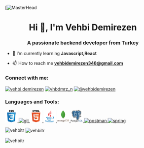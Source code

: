 [![MasterHead](https://media.licdn.com/dms/image/D4E16AQEG-J5hDEEjwA/profile-displaybackgroundimage-shrink_350_1400/0/1689344323172?e=1698278400&v=beta&t=hpAYZ_xpAnth1-VuycMQc1ZyOwK5v20Xv43yG-FDHY8)
<h1 align="center">Hi 👋, I'm Vehbi Demirezen </h1>
<h3 align="center">A passionate backend developer from Turkey</h3>

- 🌱 I’m currently learning **Javascript,React**

- 📫 How to reach me **vehbidemirezen348@gmail.com**

<h3 align="left">Connect with me:</h3>
<p align="left">
<a href="https://linkedin.com/in/vehbi demirezen" target="blank"><img align="center" src="https://raw.githubusercontent.com/rahuldkjain/github-profile-readme-generator/master/src/images/icons/Social/linked-in-alt.svg" alt="vehbi demirezen" height="30" width="40" /></a>
<a href="https://instagram.com/vhbdmrz_n" target="blank"><img align="center" src="https://raw.githubusercontent.com/rahuldkjain/github-profile-readme-generator/master/src/images/icons/Social/instagram.svg" alt="vhbdmrz_n" height="30" width="40" /></a>
<a href="https://medium.com/@vehbidemirezen" target="blank"><img align="center" src="https://raw.githubusercontent.com/rahuldkjain/github-profile-readme-generator/master/src/images/icons/Social/medium.svg" alt="@vehbidemirezen" height="30" width="40" /></a>
</p>

<h3 align="left">Languages and Tools:</h3>
<p align="left"> <a href="https://www.w3schools.com/css/" target="_blank" rel="noreferrer"> <img src="https://raw.githubusercontent.com/devicons/devicon/master/icons/css3/css3-original-wordmark.svg" alt="css3" width="40" height="40"/> </a> <a href="https://git-scm.com/" target="_blank" rel="noreferrer"> <img src="https://www.vectorlogo.zone/logos/git-scm/git-scm-icon.svg" alt="git" width="40" height="40"/> </a> <a href="https://www.w3.org/html/" target="_blank" rel="noreferrer"> <img src="https://raw.githubusercontent.com/devicons/devicon/master/icons/html5/html5-original-wordmark.svg" alt="html5" width="40" height="40"/> </a> <a href="https://www.java.com" target="_blank" rel="noreferrer"> <img src="https://raw.githubusercontent.com/devicons/devicon/master/icons/java/java-original.svg" alt="java" width="40" height="40"/> </a> <a href="https://www.mongodb.com/" target="_blank" rel="noreferrer"> <img src="https://raw.githubusercontent.com/devicons/devicon/master/icons/mongodb/mongodb-original-wordmark.svg" alt="mongodb" width="40" height="40"/> </a> <a href="https://www.postgresql.org" target="_blank" rel="noreferrer"> <img src="https://raw.githubusercontent.com/devicons/devicon/master/icons/postgresql/postgresql-original-wordmark.svg" alt="postgresql" width="40" height="40"/> </a> <a href="https://postman.com" target="_blank" rel="noreferrer"> <img src="https://www.vectorlogo.zone/logos/getpostman/getpostman-icon.svg" alt="postman" width="40" height="40"/> </a> <a href="https://spring.io/" target="_blank" rel="noreferrer"> <img src="https://www.vectorlogo.zone/logos/springio/springio-icon.svg" alt="spring" width="40" height="40"/> </a> </p>

<p><img align="left" src="https://github-readme-stats.vercel.app/api/top-langs?username=vehbitr&show_icons=true&locale=en&layout=compact" alt="vehbitr" /></p>

<p>&nbsp;<img align="center" src="https://github-readme-stats.vercel.app/api?username=vehbitr&show_icons=true&locale=en" alt="vehbitr" /></p>

<p><img align="center" src="https://github-readme-streak-stats.herokuapp.com/?user=vehbitr&" alt="vehbitr" /></p>
